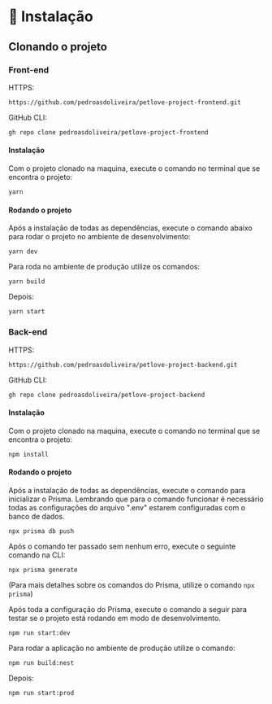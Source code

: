 # 🚀 Instalação

## Clonando o projeto

### Front-end

HTTPS:&#x20;

```
https://github.com/pedroasdoliveira/petlove-project-frontend.git
```

GitHub CLI:

```
gh repo clone pedroasdoliveira/petlove-project-frontend
```

#### Instalação

Com o projeto clonado na maquina, execute o comando no terminal que se encontra o projeto:

```
yarn 
```

#### Rodando o projeto

Após a instalação de todas as dependências, execute o comando abaixo para rodar o projeto no ambiente de desenvolvimento:

```
yarn dev
```

Para roda no ambiente de produção utilize os comandos:

```
yarn build 
```

Depois:

```
yarn start
```

### Back-end

HTTPS:

```
https://github.com/pedroasdoliveira/petlove-project-backend.git
```

GitHub CLI:

```
gh repo clone pedroasdoliveira/petlove-project-backend
```

#### Instalação

Com o projeto clonado na maquina, execute o comando no terminal que se encontra o projeto:

```
npm install
```

#### Rodando o projeto

Após a instalação de todas as dependências, execute o comando para inicializar o Prisma. Lembrando que para o comando funcionar é necessário todas as configurações do arquivo ".env" estarem configuradas com o banco de dados.

```
npx prisma db push
```

Após o comando ter passado sem nenhum erro, execute o seguinte comando na CLI:

```
npx prisma generate
```

(Para mais detalhes sobre os comandos do Prisma, utilize o comando `npx prisma`)

Após toda a configuração do Prisma, execute o comando a seguir para testar se o projeto está rodando em modo de desenvolvimento.

```
npm run start:dev
```

Para rodar a aplicação no ambiente de produção utilize o comando:

```
npm run build:nest
```

Depois:

```
npm run start:prod
```
